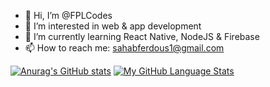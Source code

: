 - 👋 Hi, I’m @FPLCodes
- 👀 I’m interested in web & app development
- 🌱 I’m currently learning React Native, NodeJS & Firebase
- 📫 How to reach me: sahabferdous1@gmail.com

[![Anurag's GitHub stats](https://github-readme-stats.vercel.app/api?username=FPLCodes&count_private=true)](https://github.com/anuraghazra/github-readme-stats)
[![My GitHub Language Stats](https://github-readme-stats.vercel.app/api/top-langs/?username=FPLCodes&langs_count=5&theme=tokyonight)]()
<!---
FPLCodes/FPLCodes is a ✨ special ✨ repository because its `README.md` (this file) appears on your GitHub profile.
You can click the Preview link to take a look at your changes.
--->
